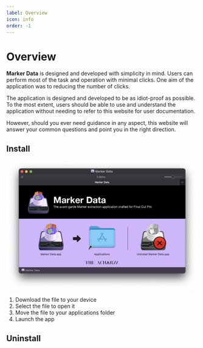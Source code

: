 ```yaml
---
label: Overview
icon: info
order: -1
---
```

# Overview

**Marker Data** is designed and developed with simplicity in mind. Users can perform most of the task and operation with minimal clicks. One aim of the application was to reducing the number of clicks.

The application is designed and developed to be as idiot-proof as possible. To the most extent, users should be able to use and understand the application without needing to refer to this website for user documentation. 

However, should you ever need guidance in any aspect, this website will answer your common questions and point you in the right direction.

## Install

![Marker Data's DMG](/assets/md-install.png)

1. Download the file to your device
2. Select the file to open it
3. Move the file to your applications folder
4. Launch the app

## Uninstall
